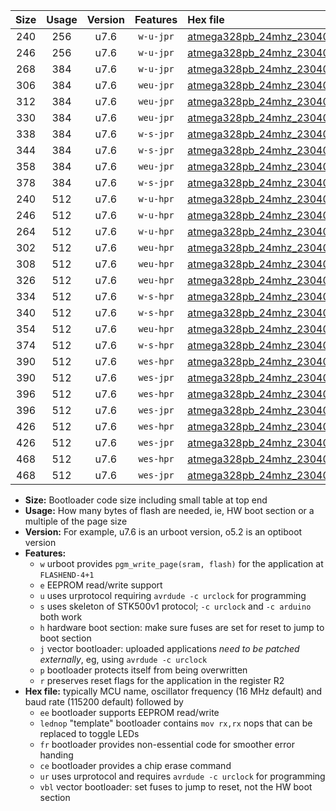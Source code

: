 |Size|Usage|Version|Features|Hex file|
|:-:|:-:|:-:|:-:|:--|
|240|256|u7.6|`w-u-jpr`|[atmega328pb_24mhz_230400bps_ur_vbl.hex](https://raw.githubusercontent.com/stefanrueger/urboot/main/bootloaders/atmega328pb/fcpu_24mhz/230400_bps/atmega328pb_24mhz_230400bps_ur_vbl.hex)|
|246|256|u7.6|`w-u-jpr`|[atmega328pb_24mhz_230400bps_lednop_ur_vbl.hex](https://raw.githubusercontent.com/stefanrueger/urboot/main/bootloaders/atmega328pb/fcpu_24mhz/230400_bps/atmega328pb_24mhz_230400bps_lednop_ur_vbl.hex)|
|268|384|u7.6|`w-u-jpr`|[atmega328pb_24mhz_230400bps_lednop_fr_ur_vbl.hex](https://raw.githubusercontent.com/stefanrueger/urboot/main/bootloaders/atmega328pb/fcpu_24mhz/230400_bps/atmega328pb_24mhz_230400bps_lednop_fr_ur_vbl.hex)|
|306|384|u7.6|`weu-jpr`|[atmega328pb_24mhz_230400bps_ee_ur_vbl.hex](https://raw.githubusercontent.com/stefanrueger/urboot/main/bootloaders/atmega328pb/fcpu_24mhz/230400_bps/atmega328pb_24mhz_230400bps_ee_ur_vbl.hex)|
|312|384|u7.6|`weu-jpr`|[atmega328pb_24mhz_230400bps_ee_lednop_ur_vbl.hex](https://raw.githubusercontent.com/stefanrueger/urboot/main/bootloaders/atmega328pb/fcpu_24mhz/230400_bps/atmega328pb_24mhz_230400bps_ee_lednop_ur_vbl.hex)|
|330|384|u7.6|`weu-jpr`|[atmega328pb_24mhz_230400bps_ee_lednop_fr_ur_vbl.hex](https://raw.githubusercontent.com/stefanrueger/urboot/main/bootloaders/atmega328pb/fcpu_24mhz/230400_bps/atmega328pb_24mhz_230400bps_ee_lednop_fr_ur_vbl.hex)|
|338|384|u7.6|`w-s-jpr`|[atmega328pb_24mhz_230400bps_vbl.hex](https://raw.githubusercontent.com/stefanrueger/urboot/main/bootloaders/atmega328pb/fcpu_24mhz/230400_bps/atmega328pb_24mhz_230400bps_vbl.hex)|
|344|384|u7.6|`w-s-jpr`|[atmega328pb_24mhz_230400bps_lednop_vbl.hex](https://raw.githubusercontent.com/stefanrueger/urboot/main/bootloaders/atmega328pb/fcpu_24mhz/230400_bps/atmega328pb_24mhz_230400bps_lednop_vbl.hex)|
|358|384|u7.6|`weu-jpr`|[atmega328pb_24mhz_230400bps_ee_lednop_fr_ce_ur_vbl.hex](https://raw.githubusercontent.com/stefanrueger/urboot/main/bootloaders/atmega328pb/fcpu_24mhz/230400_bps/atmega328pb_24mhz_230400bps_ee_lednop_fr_ce_ur_vbl.hex)|
|378|384|u7.6|`w-s-jpr`|[atmega328pb_24mhz_230400bps_lednop_fr_vbl.hex](https://raw.githubusercontent.com/stefanrueger/urboot/main/bootloaders/atmega328pb/fcpu_24mhz/230400_bps/atmega328pb_24mhz_230400bps_lednop_fr_vbl.hex)|
|240|512|u7.6|`w-u-hpr`|[atmega328pb_24mhz_230400bps_ur.hex](https://raw.githubusercontent.com/stefanrueger/urboot/main/bootloaders/atmega328pb/fcpu_24mhz/230400_bps/atmega328pb_24mhz_230400bps_ur.hex)|
|246|512|u7.6|`w-u-hpr`|[atmega328pb_24mhz_230400bps_lednop_ur.hex](https://raw.githubusercontent.com/stefanrueger/urboot/main/bootloaders/atmega328pb/fcpu_24mhz/230400_bps/atmega328pb_24mhz_230400bps_lednop_ur.hex)|
|264|512|u7.6|`w-u-hpr`|[atmega328pb_24mhz_230400bps_lednop_fr_ur.hex](https://raw.githubusercontent.com/stefanrueger/urboot/main/bootloaders/atmega328pb/fcpu_24mhz/230400_bps/atmega328pb_24mhz_230400bps_lednop_fr_ur.hex)|
|302|512|u7.6|`weu-hpr`|[atmega328pb_24mhz_230400bps_ee_ur.hex](https://raw.githubusercontent.com/stefanrueger/urboot/main/bootloaders/atmega328pb/fcpu_24mhz/230400_bps/atmega328pb_24mhz_230400bps_ee_ur.hex)|
|308|512|u7.6|`weu-hpr`|[atmega328pb_24mhz_230400bps_ee_lednop_ur.hex](https://raw.githubusercontent.com/stefanrueger/urboot/main/bootloaders/atmega328pb/fcpu_24mhz/230400_bps/atmega328pb_24mhz_230400bps_ee_lednop_ur.hex)|
|326|512|u7.6|`weu-hpr`|[atmega328pb_24mhz_230400bps_ee_lednop_fr_ur.hex](https://raw.githubusercontent.com/stefanrueger/urboot/main/bootloaders/atmega328pb/fcpu_24mhz/230400_bps/atmega328pb_24mhz_230400bps_ee_lednop_fr_ur.hex)|
|334|512|u7.6|`w-s-hpr`|[atmega328pb_24mhz_230400bps.hex](https://raw.githubusercontent.com/stefanrueger/urboot/main/bootloaders/atmega328pb/fcpu_24mhz/230400_bps/atmega328pb_24mhz_230400bps.hex)|
|340|512|u7.6|`w-s-hpr`|[atmega328pb_24mhz_230400bps_lednop.hex](https://raw.githubusercontent.com/stefanrueger/urboot/main/bootloaders/atmega328pb/fcpu_24mhz/230400_bps/atmega328pb_24mhz_230400bps_lednop.hex)|
|354|512|u7.6|`weu-hpr`|[atmega328pb_24mhz_230400bps_ee_lednop_fr_ce_ur.hex](https://raw.githubusercontent.com/stefanrueger/urboot/main/bootloaders/atmega328pb/fcpu_24mhz/230400_bps/atmega328pb_24mhz_230400bps_ee_lednop_fr_ce_ur.hex)|
|374|512|u7.6|`w-s-hpr`|[atmega328pb_24mhz_230400bps_lednop_fr.hex](https://raw.githubusercontent.com/stefanrueger/urboot/main/bootloaders/atmega328pb/fcpu_24mhz/230400_bps/atmega328pb_24mhz_230400bps_lednop_fr.hex)|
|390|512|u7.6|`wes-hpr`|[atmega328pb_24mhz_230400bps_ee.hex](https://raw.githubusercontent.com/stefanrueger/urboot/main/bootloaders/atmega328pb/fcpu_24mhz/230400_bps/atmega328pb_24mhz_230400bps_ee.hex)|
|390|512|u7.6|`wes-jpr`|[atmega328pb_24mhz_230400bps_ee_vbl.hex](https://raw.githubusercontent.com/stefanrueger/urboot/main/bootloaders/atmega328pb/fcpu_24mhz/230400_bps/atmega328pb_24mhz_230400bps_ee_vbl.hex)|
|396|512|u7.6|`wes-hpr`|[atmega328pb_24mhz_230400bps_ee_lednop.hex](https://raw.githubusercontent.com/stefanrueger/urboot/main/bootloaders/atmega328pb/fcpu_24mhz/230400_bps/atmega328pb_24mhz_230400bps_ee_lednop.hex)|
|396|512|u7.6|`wes-jpr`|[atmega328pb_24mhz_230400bps_ee_lednop_vbl.hex](https://raw.githubusercontent.com/stefanrueger/urboot/main/bootloaders/atmega328pb/fcpu_24mhz/230400_bps/atmega328pb_24mhz_230400bps_ee_lednop_vbl.hex)|
|426|512|u7.6|`wes-hpr`|[atmega328pb_24mhz_230400bps_ee_lednop_fr.hex](https://raw.githubusercontent.com/stefanrueger/urboot/main/bootloaders/atmega328pb/fcpu_24mhz/230400_bps/atmega328pb_24mhz_230400bps_ee_lednop_fr.hex)|
|426|512|u7.6|`wes-jpr`|[atmega328pb_24mhz_230400bps_ee_lednop_fr_vbl.hex](https://raw.githubusercontent.com/stefanrueger/urboot/main/bootloaders/atmega328pb/fcpu_24mhz/230400_bps/atmega328pb_24mhz_230400bps_ee_lednop_fr_vbl.hex)|
|468|512|u7.6|`wes-hpr`|[atmega328pb_24mhz_230400bps_ee_lednop_fr_ce.hex](https://raw.githubusercontent.com/stefanrueger/urboot/main/bootloaders/atmega328pb/fcpu_24mhz/230400_bps/atmega328pb_24mhz_230400bps_ee_lednop_fr_ce.hex)|
|468|512|u7.6|`wes-jpr`|[atmega328pb_24mhz_230400bps_ee_lednop_fr_ce_vbl.hex](https://raw.githubusercontent.com/stefanrueger/urboot/main/bootloaders/atmega328pb/fcpu_24mhz/230400_bps/atmega328pb_24mhz_230400bps_ee_lednop_fr_ce_vbl.hex)|

- **Size:** Bootloader code size including small table at top end
- **Usage:** How many bytes of flash are needed, ie, HW boot section or a multiple of the page size
- **Version:** For example, u7.6 is an urboot version, o5.2 is an optiboot version
- **Features:**
  + `w` urboot provides `pgm_write_page(sram, flash)` for the application at `FLASHEND-4+1`
  + `e` EEPROM read/write support
  + `u` uses urprotocol requiring `avrdude -c urclock` for programming
  + `s` uses skeleton of STK500v1 protocol; `-c urclock` and `-c arduino` both work
  + `h` hardware boot section: make sure fuses are set for reset to jump to boot section
  + `j` vector bootloader: uploaded applications *need to be patched externally*, eg, using `avrdude -c urclock`
  + `p` bootloader protects itself from being overwritten
  + `r` preserves reset flags for the application in the register R2
- **Hex file:** typically MCU name, oscillator frequency (16 MHz default) and baud rate (115200 default) followed by
  + `ee` bootloader supports EEPROM read/write
  + `lednop` "template" bootloader contains `mov rx,rx` nops that can be replaced to toggle LEDs
  + `fr` bootloader provides non-essential code for smoother error handing
  + `ce` bootloader provides a chip erase command
  + `ur` uses urprotocol and requires `avrdude -c urclock` for programming
  + `vbl` vector bootloader: set fuses to jump to reset, not the HW boot section
